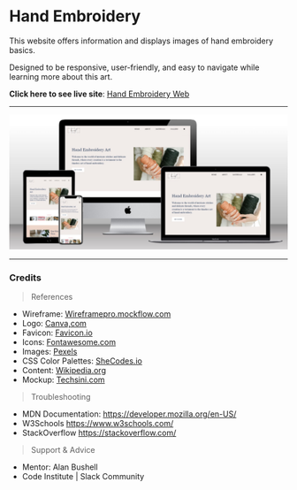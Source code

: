 # Hand Embroidery

This website offers information and displays images of hand embroidery basics. 

Designed to be responsive, user-friendly, and easy to navigate while learning more about this art.

**Click here to see live site**: [Hand Embroidery Web](https://anav-dev.github.io/hand-embroidery/)


---

![Site Mockup](https://github.com/anav-dev/hand-embroidery/blob/main/assets/mockup/site-mockup2.jpg)

---
### Credits

> References
- Wireframe: [Wireframepro.mockflow.com](https://wireframepro.mockflow.com/)
- Logo: [Canva,com](https://www.canva.com/)
- Favicon: [Favicon.io](https://favicon.io/)
- Icons: [Fontawesome.com](https://fontawesome.com/)
- Images: [Pexels](https://www.pexels.com/)
- CSS Color Palettes: [SheCodes.io](https://palettes.shecodes.io/)
- Content: [Wikipedia.org](https://en.wikipedia.org/wiki/Embroidery)
- Mockup: [Techsini.com](https://techsini.com/multi-mockup/)
  
> Troubleshooting
- MDN Documentation: https://developer.mozilla.org/en-US/
- W3Schools https://www.w3schools.com/
- StackOverflow https://stackoverflow.com/

> Support & Advice
- Mentor: Alan Bushell
- Code Institute | Slack Community
